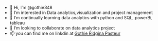 - 👋 Hi, I’m @gothie348
- 👀 I’m interested in Data analytics,visualization and project management
- 🌱 I’m continually learning data analytics with python and SQL, powerBi, tableau  
- 💞️ I’m looking to collaborate on data analytics project 
- 📫 you can find me on linkdin at [Gothie Ridgina Pasteur](https://www.linkedin.com/in/gothie-ridgina-pasteur/)

<!---
gothie348/gothie348 is a ✨ special ✨ repository because its `README.md` (this file) appears on your GitHub profile.
You can click the Preview link to take a look at your changes.
--->
